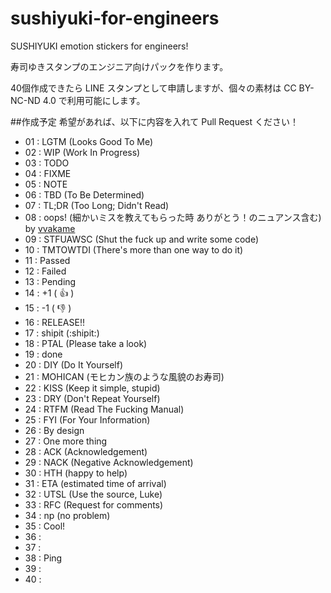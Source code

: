 sushiyuki-for-engineers
=======================

SUSHIYUKI emotion stickers for engineers!

寿司ゆきスタンプのエンジニア向けパックを作ります。

40個作成できたら LINE スタンプとして申請しますが、個々の素材は CC BY-NC-ND 4.0 で利用可能にします。

##作成予定
希望があれば、以下に内容を入れて Pull Request ください！
- 01 : LGTM  (Looks Good To Me)
- 02 : WIP   (Work In Progress)
- 03 : TODO
- 04 : FIXME
- 05 : NOTE
- 06 : TBD   (To Be Determined)
- 07 : TL;DR (Too Long; Didn't Read)
- 08 : oops! (細かいミスを教えてもらった時 ありがとう！のニュアンス含む) by [vvakame](https://github.com/vvakame)
- 09 : STFUAWSC (Shut the fuck up and write some code)
- 10 : TMTOWTDI (There's more than one way to do it)
- 11 : Passed
- 12 : Failed
- 13 : Pending
- 14 : +1 ( :+1: )
- 15 : -1 ( :-1: )
- 16 : RELEASE!!
- 17 : shipit (:shipit:)
- 18 : PTAL  (Please take a look)
- 19 : done
- 20 : DIY   (Do It Yourself)
- 21 : MOHICAN (モヒカン族のような風貌のお寿司)
- 22 : KISS (Keep it simple, stupid)
- 23 : DRY (Don't Repeat Yourself)
- 24 : RTFM (Read The Fucking Manual)
- 25 : FYI (For Your Information)
- 26 : By design
- 27 : One more thing
- 28 : ACK (Acknowledgement)
- 29 : NACK (Negative Acknowledgement)
- 30 : HTH (happy to help)
- 31 : ETA (estimated time of arrival)
- 32 : UTSL (Use the source, Luke)
- 33 : RFC (Request for comments)
- 34 : np (no problem)
- 35 : Cool!
- 36 :
- 37 :
- 38 : Ping
- 39 :
- 40 :
